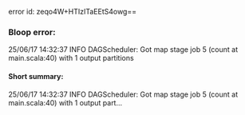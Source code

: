 error id: zeqo4W+HTIzITaEEtS4owg==
### Bloop error:

25/06/17 14:32:37 INFO DAGScheduler: Got map stage job 5 (count at main.scala:40) with 1 output partitions
#### Short summary: 

25/06/17 14:32:37 INFO DAGScheduler: Got map stage job 5 (count at main.scala:40) with 1 output part...
